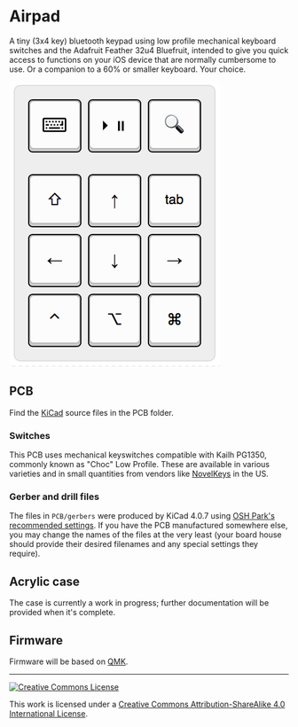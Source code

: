 # Airpad
A tiny (3x4 key) bluetooth keypad using low profile mechanical keyboard switches and the Adafruit Feather 32u4 Bluefruit, intended to give you quick access to functions on your iOS device that are normally cumbersome to use. Or a companion to a 60% or smaller keyboard. Your choice.

[ ![view on Keyboard Layout Editor](images/layout.png) ](http://www.keyboard-layout-editor.com/#/gists/3676b2810c4b6d54954320ad40bb4f09)

## PCB
Find the [KiCad](http://kicad-pcb.org) source files in the PCB folder.

### Switches
This PCB uses mechanical keyswitches compatible with Kailh PG1350, commonly known as "Choc" Low Profile. These are available in various varieties and in small quantities from vendors like [NovelKeys](https://novelkeys.xyz) in the US.

### Gerber and drill files
The files in `PCB/gerbers` were produced by KiCad 4.0.7 using [OSH Park's recommended settings](https://docs.oshpark.com/design-tools/kicad/generating-kicad-gerbers/). If you have the PCB manufactured somewhere else, you may change the names of the files at the very least (your board house should provide their desired filenames and any special settings they require).

## Acrylic case
The case is currently a work in progress; further documentation will be provided when it's complete.

## Firmware
Firmware will be based on [QMK](http://qmk.fm).


------------------------

<a rel="license" href="http://creativecommons.org/licenses/by-sa/4.0/"><img alt="Creative Commons License" style="border-width:0" src="https://i.creativecommons.org/l/by-sa/4.0/88x31.png" /></a>

This work is licensed under a [Creative Commons Attribution-ShareAlike 4.0 International License](http://creativecommons.org/licenses/by-sa/4.0/).
